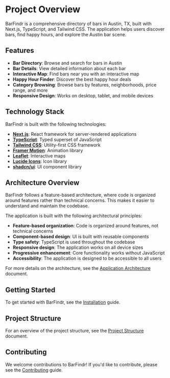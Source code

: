 # Project Overview

BarFindr is a comprehensive directory of bars in Austin, TX, built with Next.js, TypeScript, and Tailwind CSS. The application helps users discover bars, find happy hours, and explore the Austin bar scene.

## Features

- **Bar Directory**: Browse and search for bars in Austin
- **Bar Details**: View detailed information about each bar
- **Interactive Map**: Find bars near you with an interactive map
- **Happy Hour Finder**: Discover the best happy hour deals
- **Category Browsing**: Browse bars by features, neighborhoods, price range, and more
- **Responsive Design**: Works on desktop, tablet, and mobile devices

## Technology Stack

BarFindr is built with the following technologies:

- **[Next.js](https://nextjs.org/)**: React framework for server-rendered applications
- **[TypeScript](https://www.typescriptlang.org/)**: Typed superset of JavaScript
- **[Tailwind CSS](https://tailwindcss.com/)**: Utility-first CSS framework
- **[Framer Motion](https://www.framer.com/motion/)**: Animation library
- **[Leaflet](https://leafletjs.com/)**: Interactive maps
- **[Lucide Icons](https://lucide.dev/)**: Icon library
- **[shadcn/ui](https://ui.shadcn.com/)**: UI component library

## Architecture Overview

BarFindr follows a feature-based architecture, where code is organized around features rather than technical concerns. This makes it easier to understand and maintain the codebase.

The application is built with the following architectural principles:

- **Feature-based organization**: Code is organized around features, not technical concerns
- **Component-based design**: UI is built with reusable components
- **Type safety**: TypeScript is used throughout the codebase
- **Responsive design**: The application works on all device sizes
- **Progressive enhancement**: Core functionality works without JavaScript
- **Accessibility**: The application is designed to be accessible to all users

For more details on the architecture, see the [Application Architecture](../architecture/application-architecture.md) document.

## Getting Started

To get started with BarFindr, see the [Installation](./installation.md) guide.

## Project Structure

For an overview of the project structure, see the [Project Structure](./project-structure.md) document.

## Contributing

We welcome contributions to BarFindr! If you'd like to contribute, please see the [Contributing](../guides/contributing.md) guide.
